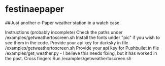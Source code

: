 # festinaepaper
##Just another e-Paper weather station in a watch case.

Instructions (probably incomplete)
Check the paths under /examples/getweathertoscreen.sh
Install the fonts under "pic" if you wish to see them in the code.
Provide your api key for darksky in file /examples/getweathertoscreen.sh
Provide your api key for Pushbullet in file /examples/get_weather.py - I believe this needs fixing, but it has worked in the past.
Cross fingers
Run /examples/getweathertoscreen.sh
